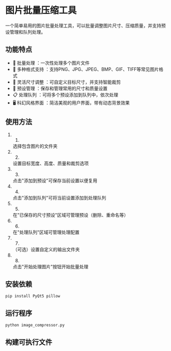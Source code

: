 # 图片批量压缩工具
一个简单易用的图片批量处理工具，可以批量调整图片尺寸、压缩质量，并支持预设管理和队列处理。

## 功能特点
- 📸 批量处理 ：一次性处理多个图片文件
- 🎨 多种格式支持 ：支持PNG、JPG、JPEG、BMP、GIF、TIFF等常见图片格式
- 📐 灵活尺寸调整 ：可自定义目标尺寸，并支持智能裁剪
- 💾 预设管理 ：保存和管理常用的尺寸和质量设置
- 📋 处理队列 ：可将多个预设添加到队列中，依次处理
- 🖥️ 科幻风格界面 ：简洁美观的用户界面，带有动态背景效果
## 使用方法
1. 1.
   选择包含图片的文件夹
2. 2.
   设置目标宽度、高度、质量和裁剪选项
3. 3.
   点击"添加到预设"可保存当前设置以便复用
4. 4.
   点击"添加到队列"可将当前设置添加到处理队列
5. 5.
   在"已保存的尺寸预设"区域可管理预设（删除、重命名等）
6. 6.
   在"处理队列"区域可管理处理配置
7. 7.
   （可选）设置自定义的输出文件夹
8. 8.
   点击"开始处理图片"按钮开始批量处理
## 安装依赖
```
pip install PyQt5 pillow
```
## 运行程序
```
python image_compressor.py
```
## 构建可执行文件
